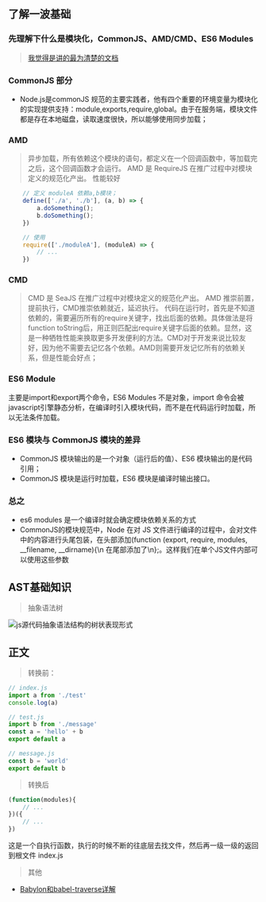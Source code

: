 ## 了解一波基础

### 先理解下什么是模块化，CommonJS、AMD/CMD、ES6 Modules
> [我觉得是讲的最为清楚的文档](https://github.com/muwoo/blogs/issues/28)

### CommonJS 部分
- Node.js是commonJS 规范的主要实践者，他有四个重要的环境变量为模块化的实现提供支持：module,exports,require,global。由于在服务端，模块文件都是存在本地磁盘，读取速度很快，所以能够使用同步加载；

### AMD
> 异步加载，所有依赖这个模块的语句，都定义在一个回调函数中，等加载完之后，这个回调函数才会运行。
> AMD 是 RequireJS 在推广过程中对模块定义的规范化产出。
> 性能较好

```js
    // 定义 moduleA 依赖a,b模块；
    define(['./a', './b'], (a, b) => {
        a.doSomething();
        b.doSomething();
    })

    // 使用
    require(['./moduleA'], (moduleA) => {
        // ...
    })
```

### CMD
> CMD 是 SeaJS 在推广过程中对模块定义的规范化产出。
> AMD 推崇前置，提前执行，CMD推崇依赖就近，延迟执行。
> 代码在运行时，首先是不知道依赖的，需要遍历所有的require关键字，找出后面的依赖。具体做法是将function toString后，用正则匹配出require关键字后面的依赖。显然，这是一种牺牲性能来换取更多开发便利的方法。CMD对于开发来说比较友好，因为他不需要去记忆各个依赖。AMD则需要开发记忆所有的依赖关系，但是性能会好点；



### ES6 Module
主要是import和export两个命令，ES6 Modules 不是对象，import 命令会被javascript引擎静态分析，在编译时引入模块代码，而不是在代码运行时加载，所以无法条件加载。

### ES6 模块与 CommonJS 模块的差异
- CommonJS 模块输出的是一个对象（运行后的值）、ES6 模块输出的是代码引用；
- CommonJS 模块是运行时加载，ES6 模块是编译时输出接口。


### 总之
- es6 modules 是一个编译时就会确定模块依赖关系的方式
- CommonJS的模块规范中，Node 在对 JS 文件进行编译的过程中，会对文件中的内容进行头尾包装，在头部添加(function (export, require, modules, __filename, __dirname){\n 在尾部添加了\n};。这样我们在单个JS文件内部可以使用这些参数


## AST基础知识
> 抽象语法树  

![js源代码抽象语法结构的树状表现形式](https://pic2.zhimg.com/80/v2-d67bace15cbbf7dd0bfd539d478e3bed_hd.jpg)

## 正文

> 转换前：

```js
// index.js
import a from './test'
console.log(a)

// test.js
import b from './message'
const a = 'hello' + b
export default a

// message.js
const b = 'world'
export default b
```

> 转换后

```js
(function(modules){
    // ...
})({
    // ...
})
```
这是一个自执行函数，执行的时候不断的往底层去找文件，然后再一级一级的返回到根文件 index.js

> 其他
- [Babylon和babel-traverse详解](https://github.com/xtx1130/blog/issues/7)







